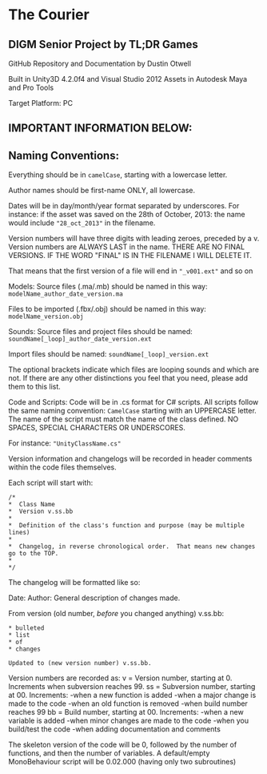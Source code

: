 The Courier
===========

DIGM Senior Project by TL;DR Games
----------------------------------

GitHub Repository and Documentation by Dustin Otwell

Built in Unity3D 4.2.0f4 and Visual Studio 2012
Assets in Autodesk Maya and Pro Tools

Target Platform: PC

IMPORTANT INFORMATION BELOW:
----------------------------

Naming Conventions:
-------------------
Everything should be in ```camelCase```, starting with a lowercase letter.

Author names should be first-name ONLY, all lowercase.

Dates will be in day/month/year format separated by underscores.
For instance: if the asset was saved on the 28th of October, 2013:
the name would include ```"28_oct_2013"``` in the filename.

Version numbers will have three digits with leading zeroes, preceded by a v.
Version numbers are ALWAYS LAST in the name.
THERE ARE NO FINAL VERSIONS.
IF THE WORD "FINAL" IS IN THE FILENAME I WILL DELETE IT.

That means that the first version of a file will end in ```"_v001.ext"``` and so on

Models:
Source files (.ma/.mb) should be named in this way: ```modelName_author_date_version.ma```

Files to be imported (.fbx/.obj) should be named in this way: ```modelName_version.obj```

Sounds:
Source files and project files should be named: ```soundName[_loop]_author_date_version.ext```

Import files should be named: ```soundName[_loop]_version.ext```

The optional brackets indicate which files are looping sounds and which are not.
If there are any other distinctions you feel that you need, please add them to this list.

Code and Scripts:
Code will be in .cs format for C# scripts.  All scripts follow the same naming convention:
```CamelCase``` starting with an UPPERCASE letter.  The name of the script must match the name of the class defined.
NO SPACES, SPECIAL CHARACTERS OR UNDERSCORES.

For instance: ```"UnityClassName.cs"```

Version information and changelogs will be recorded in header comments within the code files themselves.

Each script will start with:

```
/*
*  Class Name
*  Version v.ss.bb
*  
*  Definition of the class's function and purpose (may be multiple lines)
*  
*  Changelog, in reverse chronological order.  That means new changes go to the TOP.
*
*/
```

The changelog will be formatted like so: 

Date: Author:  General description of changes made.

From version (old number, _before_ you changed anything) v.ss.bb:

	* bulleted
	* list
	* of
	* changes

	Updated to (new version number) v.ss.bb.

Version numbers are recorded as:
	v = Version number, starting at 0.  
		Increments when subversion reaches 99.
	ss = Subversion number, starting at 00.  Increments:
		-when a new function is added
		-when a major change is made to the code
		-when an old function is removed
		-when build number reaches 99
	bb = Build number, starting at 00.  Increments:
		-when a new variable is added
		-when minor changes are made to the code
		-when you build/test the code
		-when adding documentation and comments

The skeleton version of the code will be 0, followed by the number of functions, and then the number of variables.
A default/empty MonoBehaviour script will be 0.02.000 (having only two subroutines)
